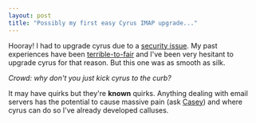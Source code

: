 ```yaml
---
layout: post
title: "Possibly my first easy Cyrus IMAP upgrade..."
---
```




Hooray! I had to upgrade cyrus due to a <a href="http://www.gentoo.org/security/en/glsa/glsa-200502-29.xml">security issue</a>. My past experiences have been <a href="http://www.cwinters.com/search/?keywords=cyrus">terrible-to-fair</a> and I've been very hesitant to upgrade cyrus for that reason. But this one was as smooth as silk.

<p><em>Crowd: why don't you just kick cyrus to the curb?</em></p>

<p>It may have quirks but they're <b>known</b> quirks. Anything dealing with email servers has the potential to cause massive pain (ask <a href="http://caseywest.com/journal/archives/004382.html">Casey</a>) and where cyrus can do so I've already developed calluses.</p>


